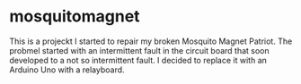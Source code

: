 # mosquitomagnet
This is a projeckt I started to repair my broken Mosquito Magnet Patriot. The probmel started with an intermittent fault in the circuit board that soon developed to a not so intermittent fault.
I decided to replace it with an Arduino Uno with a relayboard.
